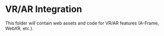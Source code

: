 # VR/AR Integration

This folder will contain web assets and code for VR/AR features (A-Frame, WebXR, etc.).
